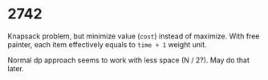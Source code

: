# 2742

Knapsack problem, but minimize value (`cost`) instead of maximize. With free painter, each item effectively equals to `time + 1` weight unit.

Normal dp approach seems to work with less space (N / 2?). May do that later.
